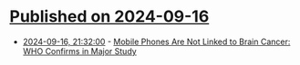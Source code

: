 # [Published on 2024-09-16](index.md)

* [2024-09-16, 21:32:00](https://soylentnews.org/article.pl?sid=24/09/15/133247&from=rss) - [Mobile Phones Are Not Linked to Brain Cancer: WHO Confirms in Major Study](https://soylentnews.org/article.pl?sid=24/09/15/133247&from=rss)
